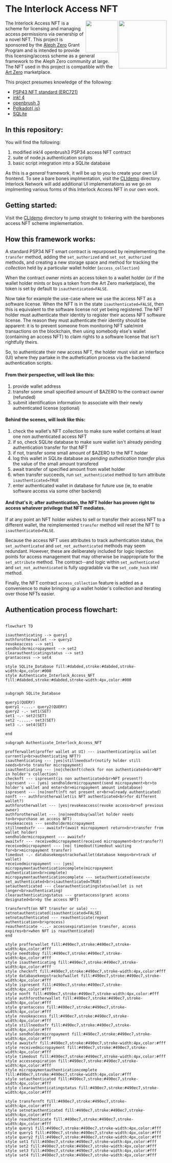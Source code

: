 # The Interlock Access NFT

<img style="top: -10px" align="right" width="150" height="150" src="https://user-images.githubusercontent.com/69293813/211382026-cf3fc80c-4489-4017-b10e-c1cb27c89ae0.png">
<img align="right" width="100" height="100" src="https://user-images.githubusercontent.com/69293813/211380333-f29cd213-f1f5-46c6-8c02-5ba0e15588f0.png">

The Interlock Access NFT is a scheme for licensing and managing access permissions via ownership of a novel NFT. This project is sponsored by the [Aleph Zero](https://alephzero.org) Grant Program and is intended to provide this licensing/access scheme as a general framework to the Aleph Zero community at large. The NFT used in this project is compatible with the [Art Zero](https://artzero.io) marketplace.

This project presumes knowledge of the following:
 - [PSP43 NFT standard (ERC721)](https://github.com/w3f/PSPs/blob/master/PSPs/psp-34.md)
 - [ink! 4](https://use.ink/4.0.0-alpha.1/)
 - [openbrush 3](https://docs.openbrush.io)
 - [Polkadot{.js}](https://polkadot.js.org/docs/)
 - [SQLite](https://www.sqlite.org/index.html)

## In this repository:

You will find the following:
1) modified ink!4 openbrush3 PSP34 access NFT contract
2) suite of node.js authentication scripts
3) basic script integration into a SQLite database

As this is a _general_ framework, it will be up to you to create your own UI frontend. To see a bare bones implmentation, visit the [CLIdemo](./CLIdemo) directory. Interlock Network will add additional UI implementations as we go on implmenting various forms of this Interlock Access NFT in our own work.

## Getting started:

Visit the [CLIdemo](./CLIdemo) directory to jump straight to tinkering with the barebones access NFT scheme implementation.

## How this framework works:

A standard PSP34 NFT smart contract is repurposed by reimplementing the `transfer` method, adding the `set_authorized` and `set_not_authorized` methods, and creating a new storage space and method for tracking the _collection_ held by a particular wallet holder (`access_collection`)

When the contract owner mints an access token to a wallet holder (or if the wallet holder mints or buys a token from the Art Zero marketplace), the token is set by default to `isauthenticated=FALSE`.

Now take for example the use-case where we use the access NFT as a software license. When the NFT is in the state `isauthenticated=FALSE`, then this is equivalent to the software license not yet being registered. The NFT holder must authenticate their identity to register their access NFT software license. The reason they must authenticate their identity should be apparent: it is to prevent someone from monitoring NFT sale/mint transactions on the blockchain, then using somebody else's wallet (containing an access NFT) to claim rights to a software license that isn't rightfully theirs.

So, to authenticate their new access NFT, the holder must visit an interface (UI) where they partake in the authetication process via the backend authentication scripts.

#### From their perspective, will look like this:
1) provide wallet address
2) transfer some small specified amount of $AZERO to the contract owner (refunded)
3) submit identification information to associate with their newly authenticated license (optional)

#### Behind the scenes, will look like this:
1) check the wallet's NFT collection to make sure wallet contains at least one non authenticated access NFT
2) if so, check SQLite database to make sure wallet isn't already pending authentication transfer for that NFT
3) if not, transfer some small amount of $AZERO to the NFT holder
4) log this wallet in SQLite database as _pending authetication transfer_ plus the value of the small amount transfered
5) await transfer of specified amount from wallet holder
6) when transfer succeeds, run `set_authenticated` method to turn attribute `isauthenticated=TRUE`
7) enter authenticated wallet in database for future use (ie, to enable software access via some other backend)

#### And that's it; after authentication, the NFT holder has proven right to access whatever privilege that NFT mediates.

If at any point an NFT holder wishes to sell or transfer their access NFT to a different wallet, the reimplemented `transfer` method will reset the NFT to `isauthenticated=FALSE`.

Because the access NFT uses attributes to track authentication status, the `set_authenticated` and `set_not_authenticated` methods may seem redundant. However, these are deliberately included for logic injection points for access management that may otherwise be inappropriate for the `set_attribute` method. The contract--and logic within `set_authenticated` and `set_not_authenticated` is fully upgradable via the `set_code_hash` ink! method.

Finally, the NFT contract `access_collection` feature is added as a convenience to make bringing up a wallet holder's collection and iterating over those NFTs easier.

## Authentication process flowchart:
```mermaid

flowchart TD

isauthenticating --> query1
authforotherwallet --> query2
revokeaccess --> set1
sendholdermicropayment --> set2
clearauthenticatingstatus --> set3
grantaccess --> set4

style SQLite_Database fill:#dabded,stroke:#dabded,stroke-width:4px,color:#000
style Authenticate_Interlock_Access_NFT fill:#dabded,stroke:#dabded,stroke-width:4px,color:#000


subgraph SQLite_Database

query1(QUERY)
query1 -....- query2(QUERY)
query2 -.- set1(SET)
set1 -.- set2(SET)
set2 -.....- set3(SET)
set3 -.- set4(SET)

end

subgraph Authenticate_Interlock_Access_NFT

profferwallet(proffer wallet at UI) --- isauthenticating(is wallet currently<br>authenticating NFT?)
isauthenticating --- |yes|stillneedsxfr(notify holder still needs<br>to transfer micropayment)
isauthenticating --- |no|checknft(check for non authenticated<br>NFT in holder's collection)
checknft --- ispresent(is non authenticated<br>NFT present?)
ispresent --- |yes| sendholdermicropayment(send micropayment<br>to holder's wallet and enter<br>micropayment amount indatabase)
ispresent --- |no|nonft(nft not present or<br>already authenticated)
nonft --- authforotherwallet(is NFT authenticated<br>for different wallet?)
authforotherwallet --- |yes|revokeaccess(revoke access<br>of previous owner)
authforotherwallet --- |no|needtobuy(wallet holder needs to<br>purchase an access NFT)
revokeaccess --- sendholdermicropayment
stillneedsxfr --- awaitxfr(await micropayment return<br>transfer from wallet holder)
sendholdermicropayment --- awaitxfr
awaitxfr --- receivedmicropayment(received micropayment<br>transfer?)
receivedmicropayment --- |no| timedout(timedout waiting for<br>micropayment transfer)
timedout -.- databasekeepstrackofwallet(database keeps<br>track of wallet)
receivedmicropayment --- |yes| micropaymentauthenticationcomplete(micropayment authentication<br>complete)
micropaymentauthenticationcomplete --- setauthenticated(execute set_authenticated<br>isauthenticated=TRUE)
setauthenticated --- clearauthenticatingstatus(wallet is not longer<br>authenticating)
clearauthenticatingstatus --- grantaccess(grant access designated<br>by the access NFT)

transfernft(on NFT transfer or sale) --- setnotauthenticated(isauthenticated=FALSE)
setnotauthenticated --- reauthenticate(repeat authentication<br>process)
reauthenticate -...- accessexpiration(on transfer, access expires<br>when NFT is reauthenticated)
end

style profferwallet fill:#490ec7,stroke:#490ec7,stroke-width:4px,color:#fff
style needtobuy fill:#490ec7,stroke:#490ec7,stroke-width:4px,color:#fff
style isauthenticating fill:#490ec7,stroke:#490ec7,stroke-width:4px,color:#fff
style checknft fill:#490ec7,stroke:#490ec7,stroke-width:4px,color:#fff
style databasekeepstrackofwallet fill:#490ec7,stroke:#490ec7,stroke-width:4px,color:#fff
style ispresent fill:#490ec7,stroke:#490ec7,stroke-width:4px,color:#fff
style nonft fill:#490ec7,stroke:#490ec7,stroke-width:4px,color:#fff
style authforotherwallet fill:#490ec7,stroke:#490ec7,stroke-width:4px,color:#fff
style grantaccess fill:#490ec7,stroke:#490ec7,stroke-width:4px,color:#fff
style revokeaccess fill:#490ec7,stroke:#490ec7,stroke-width:4px,color:#fff
style stillneedsxfr fill:#490ec7,stroke:#490ec7,stroke-width:4px,color:#fff
style sendholdermicropayment fill:#490ec7,stroke:#490ec7,stroke-width:4px,color:#fff
style awaitxfr fill:#490ec7,stroke:#490ec7,stroke-width:4px,color:#fff
style receivedmicropayment fill:#490ec7,stroke:#490ec7,stroke-width:4px,color:#fff
style timedout fill:#490ec7,stroke:#490ec7,stroke-width:4px,color:#fff
style accessexpiration fill:#490ec7,stroke:#490ec7,stroke-width:4px,color:#fff
style micropaymentauthenticationcomplete fill:#490ec7,stroke:#490ec7,stroke-width:4px,color:#fff
style setauthenticated fill:#490ec7,stroke:#490ec7,stroke-width:4px,color:#fff
style clearauthenticatingstatus fill:#490ec7,stroke:#490ec7,stroke-width:4px,color:#fff

style transfernft fill:#490ec7,stroke:#490ec7,stroke-width:4px,color:#fff
style setnotauthenticated fill:#490ec7,stroke:#490ec7,stroke-width:4px,color:#fff
style reauthenticate fill:#490ec7,stroke:#490ec7,stroke-width:4px,color:#fff
style query1 fill:#490ec7,stroke:#490ec7,stroke-width:4px,color:#fff
style query1 fill:#490ec7,stroke:#490ec7,stroke-width:4px,color:#fff
style query2 fill:#490ec7,stroke:#490ec7,stroke-width:4px,color:#fff
style set1 fill:#490ec7,stroke:#490ec7,stroke-width:4px,color:#fff
style set2 fill:#490ec7,stroke:#490ec7,stroke-width:4px,color:#fff
style set3 fill:#490ec7,stroke:#490ec7,stroke-width:4px,color:#fff
style set4 fill:#490ec7,stroke:#490ec7,stroke-width:4px,color:#fff
```
